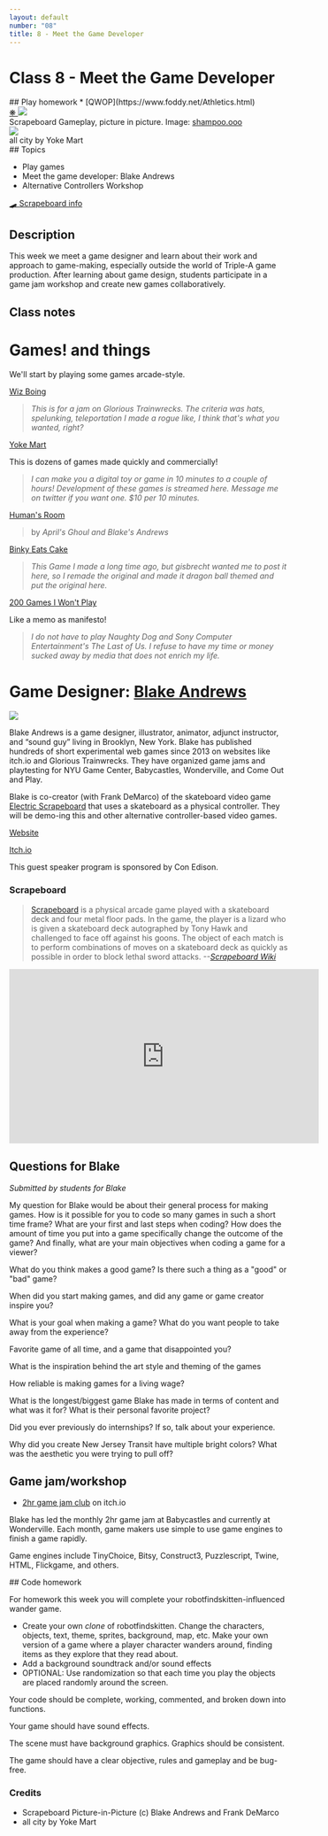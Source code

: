 ```yaml
---
layout: default
number: "08"
title: 8 - Meet the Game Developer 
---
```


# Class 8 - Meet the Game Developer

<div class="emulation" markdown="1">
## Play homework
* [QWOP](https://www.foddy.net/Athletics.html)
</div>

<div class="img" markdown="1">
<span class="imgRef"><a href="https://shampoo.ooo/scrapeboard/"> &#x274B; </a></span>
<img src="{{ site.baseurl }}/assets/img/Scrapeboard_Gameplay_Demo_picture_in_picture.webp">
<figcaption>Scrapeboard Gameplay, picture in picture. Image: <a href="https://shampoo.ooo/scrapeboard/">shampoo.ooo</a></figcaption>
</div>

<div class="img2" markdown="1">
<a href="https://yokemart.itch.io/all-city">
<img src="{{ site.baseurl }}/assets/img/allcity.png">
  </a>
  <figcaption>all city by Yoke Mart</figcaption>
</div>

<div class="themes" markdown="1">
## Topics

* Play games
* Meet the game developer: Blake Andrews
* Alternative Controllers Workshop

</div>

<div class="description" markdown="1">
<div class="summaries" markdown="1"><a target="" href="https://shampoo.ooo/scrapeboard/">🛹 Scrapeboard info</a>
</div>

## Description

This week we meet a game designer and learn about their work and approach to game-making, especially outside the world of Triple-A game production. After learning about game design, students participate in a game jam workshop and create new games collaboratively.

## Class notes

# Games! and things

We'll start by playing some games arcade-style.

[Wiz Boing](https://pumpkinclowning.itch.io/wizboing)

> *This is for a jam on Glorious Trainwrecks. The criteria was hats, spelunking, teleportation I made a rogue like, I think that's what you wanted, right?*

[Yoke Mart](https://yokemart.itch.io/)

This is dozens of games made quickly and commercially!

> *I can make you a digital toy or game in 10 minutes to a couple of hours! Development of these games is streamed here. Message me on twitter if you want one. $10 per 10 minutes.*

[Human's Room](https://pumpkinclowning.itch.io/humans-room)

> by *April's Ghoul and Blake's Andrews*

[Binky Eats Cake](https://pumpkinclowning.itch.io/binky-eats-cake)

> *This Game I made a long time ago, but gisbrecht wanted me to post it here, so I remade the original and made it dragon ball themed and put the original here.*

[200 Games I Won't Play](https://pumpkinclowning.itch.io/games-i-wont-play)

Like a memo as manifesto!

> *I do not have to play Naughty Dog and Sony Computer Entertainment's The Last of Us. I refuse to have my time or money sucked away by media that does not enrich my life.*

# Game Designer: [Blake Andrews](https://pbjabcusa.com/)

<img src="{{ site.baseurl }}/assets/img/blake.jpg">

Blake Andrews is a game designer, illustrator, animator, adjunct instructor, and “sound guy” living in Brooklyn, New York. Blake has published hundreds of short experimental web games since 2013 on websites like itch.io and Glorious Trainwrecks. They have organized game jams and playtesting for NYU Game Center, Babycastles, Wonderville, and Come Out and Play.

Blake is co-creator (with Frank DeMarco) of the skateboard video game [Electric Scrapeboard](https://shampoo.ooo/scrapeboard/) that uses a skateboard as a physical controller. They will be demo-ing this and other alternative controller-based video games.

[Website](https://pbjabcusa.com/) 

[Itch.io](https://yokemart.itch.io/) 


This guest speaker program is sponsored by Con Edison.

### Scrapeboard

> [Scrapeboard](https://shampoo.ooo/scrapeboard/) is a physical arcade game played with a skateboard deck and four metal floor pads. In the game, the player is a lizard who is given a skateboard deck autographed by Tony Hawk and challenged to face off against his goons. The object of each match is to perform combinations of moves on a skateboard deck as quickly as possible in order to block lethal sword attacks. *--[Scrapeboard Wiki](https://open.shampoo.ooo/scrape/scrapeboard/wiki)*

<iframe width="560" height="315" src="https://www.youtube.com/embed/1VKXxxPfhrA?si=ZbHzQrfnc8WIFzKf" title="YouTube video player" frameborder="0" allow="accelerometer; autoplay; clipboard-write; encrypted-media; gyroscope; picture-in-picture; web-share" referrerpolicy="strict-origin-when-cross-origin" allowfullscreen></iframe>

## Questions for Blake

*Submitted by students for Blake*

My question for Blake would be about their general process for making games. How is it possible for you to code so many games in such a short time frame? What are your first and last steps when coding? How does the amount of time you put into a game specifically change the outcome of the game? And finally, what are your main objectives when coding a game for a viewer?

What do you think makes a good game? Is there such a thing as a "good" or "bad" game?

When did you start making games, and did any game or game creator inspire you?

What is your goal when making a game? What do you want people to take away from the experience?

Favorite game of all time, and a game that disappointed you?

What is the inspiration behind the art style and theming of the games
 
How reliable is making games for a living wage?

What is the longest/biggest game Blake has made in terms of content and what was it for? What is their personal favorite project?

Did you ever previously do internships? If so, talk about your experience.

Why did you create New Jersey Transit have multiple bright colors? What was the aesthetic you were trying to pull off? 

## Game jam/workshop

* [2hr game jam club](https://2hrgamejamclub.itch.io/) on itch.io

Blake has led the monthly 2hr game jam at Babycastles and currently at Wonderville. Each month, game makers use simple to use game engines to finish a game rapidly. 

Game engines include TinyChoice, Bitsy, Construct3, Puzzlescript, Twine, HTML, Flickgame, and others.

</div>

<div class="readings" markdown="1">
## Code homework

For homework this week you will complete your robotfindskitten-influenced wander game.

* Create your own *clone* of robotfindskitten. Change the characters, objects, text, theme, sprites, background, map, etc. Make your own version of a game where a player character wanders around, finding items as they explore that they read about. 
* Add a background soundtrack and/or sound effects
* OPTIONAL: Use randomization so that each time you play the objects are placed randomly around the screen.

Your code should be complete, working, commented, and broken down into functions.

Your game should have sound effects.

The scene must have background graphics. Graphics should be consistent. 

The game should have a clear objective, rules and gameplay and be bug-free.

### Credits

* Scrapeboard Picture-in-Picture (c) Blake Andrews and Frank DeMarco
* all city by Yoke Mart

</div>


